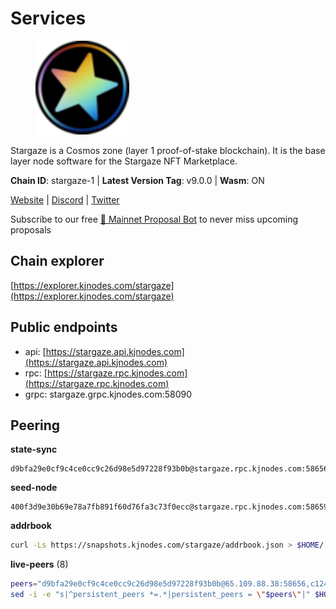 # Services

<figure><img src="https://raw.githubusercontent.com/kj89/cosmos-images/main/logos/stargaze.png" width="150" alt=""><figcaption></figcaption></figure>

Stargaze is a Cosmos zone (layer 1 proof-of-stake blockchain).  It is the base layer node software for the Stargaze NFT Marketplace.

**Chain ID**: stargaze-1 | **Latest Version Tag**: v9.0.0 | **Wasm**: ON

[Website](https://www.stargaze.zone) | [Discord](https://discord.gg/stargaze) | [Twitter](https://twitter.com/stargazezone)



Subscribe to our free [🤖 Mainnet Proposal Bot](https://t.me/kjnodes_proposal_bot) to never miss upcoming proposals


## Chain explorer
[https://explorer.kjnodes.com/stargaze](https://explorer.kjnodes.com/stargaze)

## Public endpoints

* api: [https://stargaze.api.kjnodes.com](https://stargaze.api.kjnodes.com)
* rpc: [https://stargaze.rpc.kjnodes.com](https://stargaze.rpc.kjnodes.com)
* grpc: stargaze.grpc.kjnodes.com:58090

## Peering

**state-sync**

```text
d9bfa29e0cf9c4ce0cc9c26d98e5d97228f93b0b@stargaze.rpc.kjnodes.com:58656
```

**seed-node**

```text
400f3d9e30b69e78a7fb891f60d76fa3c73f0ecc@stargaze.rpc.kjnodes.com:58659
```

**addrbook**
```bash
curl -Ls https://snapshots.kjnodes.com/stargaze/addrbook.json > $HOME/.starsd/config/addrbook.json
```

**live-peers** (8)
```bash
peers="d9bfa29e0cf9c4ce0cc9c26d98e5d97228f93b0b@65.109.88.38:58656,c124ce0b508e8b9ed1c5b6957f362225659b5343@169.155.45.253:26656,97e4468ac589eac505a800411c635b14511a61bb@5.9.239.235:26656,bae0d94b8f0f3dc8ea167a764e119c01dc2456f0@66.206.6.58:26656,7bca4f963ddc1d3863e0cc1815beab219e33302e@65.21.198.130:46656,0075beaca29af670b9ebe4acf74386d59ff5c365@77.68.90.48:26656,ebc272824924ea1a27ea3183dd0b9ba713494f83@195.3.220.136:26986,06805bbbb45dbbcdadb963fda7f5b3733f331ebe@185.119.118.109:3000"
sed -i -e "s|^persistent_peers *=.*|persistent_peers = \"$peers\"|" $HOME/.starsd/config/config.toml
```
